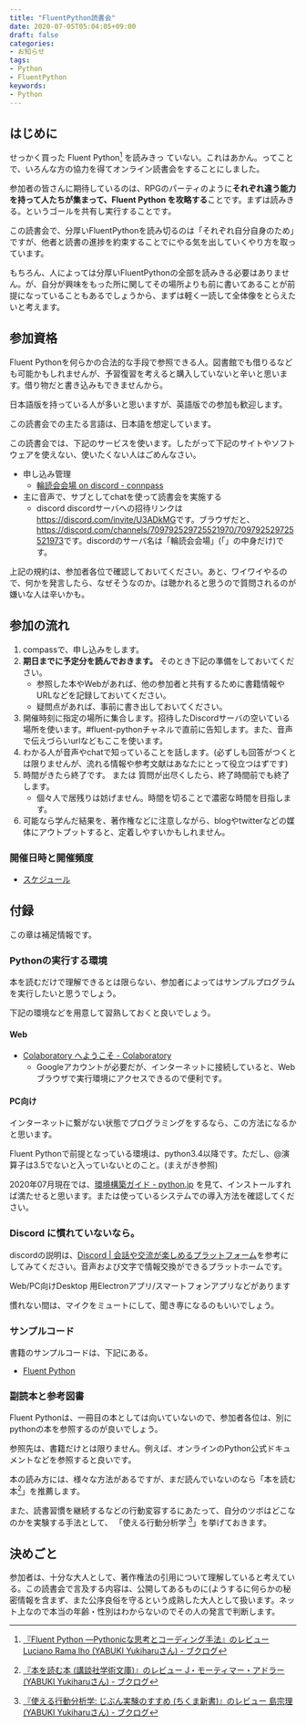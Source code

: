 ```yaml
---
title: "FluentPython読書会"
date: 2020-07-05T05:04:05+09:00
draft: false
categories:
- お知らせ
tags:
- Python
- FluentPython
keywords:
- Python
---
```


## はじめに

せっかく買った Fluent Python[^fluentpython] を読みきっ ていない。これはあかん。ってことで、いろんな方の協力を得てオンライン読書会をすることにしました。

参加者の皆さんに期待しているのは、RPGのパーティのように**それぞれ違う能力を持って人たちが集まって、Fluent Python を攻略する**ことです。まずは読みきる。というゴールを共有し実行することです。

この読書会で、分厚いFluentPythonを読み切るのは「それぞれ自分自身のため」ですが、他者と読書の進捗を約束することでにやる気を出していくやり方を取っています。

もちろん、人によっては分厚いFluentPythonの全部を読みきる必要はありません。が、自分が興味をもった所に関してその場所よりも前に書いてあることが前提になっていることもあるでしょうから、まずは軽く一読して全体像をとらえたいと考えます。

[^fluentpython]: [『Fluent Python ―Pythonicな思考とコーディング手法』のレビュー Luciano Rama lho (YABUKI Yukiharuさん) - ブクログ](https://booklog.jp/users/yyabuki/archives/1/4873118174)

## 参加資格

Fluent Pythonを何らかの合法的な手段で参照できる人。図書館でも借りるなども可能かもしれませんが、予習復習を考えると購入していないと辛いと思います。借り物だと書き込みもできませんから。

日本語版を持っている人が多いと思いますが、英語版での参加も歓迎します。

この読書会での主たる言語は、日本語を想定しています。

この読書会では、下記のサービスを使います。したがって下記のサイトやソフトウェアを使えない、使いたくない人はごめんなさい。

- 申し込み管理
    - [輪読会会場 on discord - connpass](https://book-club.connpass.com/)
- 主に音声で、サブとしてchatを使って読書会を実施する
    - discord discordサーバへの招待リンクは<https://discord.com/invite/U3ADkMG>です。ブラウザだと、<https://discord.com/channels/709792529725521970/709792529725521973>です。discordのサーバ名は「輪読会会場」(「」の中身だけ)です。

上記の規約は、参加者各位で確認しておいてください。あと、ワイワイやるので、何かを発言したら、なぜそうなのか。は聴かれると思うので質問されるのが嫌いな人は辛いかも。

## 参加の流れ

1. compassで、申し込みをします。
1. __期日までに予定分を読んでおきます。__ そのとき下記の準備をしておいてください。
    - 参照した本やWebがあれば、他の参加者と共有するために書籍情報やURLなどを記録しておいてください。
    - 疑問点があれば、事前に書き出しておいてください。
1. 開催時刻に指定の場所に集合します。招待したDiscordサーバの空いている場所を使います。#fluent-pythonチャネルで直前に告知します。また、音声で伝えづらいurlなどもここを使います。
1. わかる人が音声やchatで知っていることを話します。(必ずしも回答がつくとは限りませんが、流れる情報や参考文献はあなたにとって役立つはずです)
1. 時間がきたら終了です。 または 質問が出尽くしたら、終了時間前でも終了します。
    - 個々人で居残りは妨げません。時間を切ることで濃密な時間を目指します。
1. 可能なら学んだ結果を、著作権などに注意しながら、blogやtwitterなどの媒体にアウトプットすると、定着しやすいかもしれません。

### 開催日時と開催頻度

- [スケジュール](/BookClub/fluentpython-schdule/)

## 付録

この章は補足情報です。

### Pythonの実行する環境

本を読むだけで理解できるとは限らない、参加者によってはサンプルプログラムを実行したいと思うでしょう。

下記の環境などを用意して習熟しておくと良いでしょう。

#### Web

- [Colaboratory へようこそ - Colaboratory](https://colab.research.google.com/notebooks/welcome.ipynb?hl=ja)
    - Googleアカウントが必要だが、インターネットに接続していると、Webブラウザで実行環境にアクセスできるので便利です。

#### PC向け

インターネットに繋がない状態でプログラミングをするなら、この方法になるかと思います。

Fluent Pythonで前提となっている環境は、python3.4以降です。ただし、@演算子は3.5でないと入っていないとのこと。(まえがき参照)

2020年07月現在では、[環境構築ガイド - python.jp](https://www.python.jp/install/install.html) を見て、インストールすれば満たせると思います。または使っているシステムでの導入方法を確認してください。

### Discord に慣れていないなら。

discordの説明は、[Discord | 会話や交流が楽しめるプラットフォーム](https://discord.com/new)を参考にしてみてください。音声および文字で情報交換ができるプラットホームです。

Web/PC向けDesktop 用Electronアプリ/スマートフォンアプリなどがあります

慣れない間は、マイクをミュートにして、聞き専になるのもいいでしょう。

### サンプルコード

書籍のサンプルコードは、下記にある。

- [Fluent Python](https://github.com/fluentpython)

### 副読本と参考図書

Fluent Pythonは、一冊目の本としては向いていないので、参加者各位は、別にpythonの本を参照するのが良いでしょう。

参照先は、書籍だけとは限りません。例えば、オンラインのPython公式ドキュメントなどを参照すると良いです。

本の読み方には、様々な方法があるですが、まだ読んでいないのなら「本を読む本[^本を読む本]」を推薦します。

また、読書習慣を継続するなどの行動変容するにあたって、自分のツボはどこなのかを実験する手法として、
「使える行動分析学 [^使える行動分析学]」を挙げておきます。

[^本を読む本]:[『本を読む本 (講談社学術文庫)』のレビュー J・モーティマー・アドラー (YABUKI Yukiharuさん) - ブクログ](https://booklog.jp/users/yyabuki/archives/1/4061592998)

[^使える行動分析学]: [『使える行動分析学: じぶん実験のすすめ (ちくま新書)』のレビュー 島宗理 (YABUKI Yukiharuさん) - ブクログ](https://booklog.jp/users/yyabuki/archives/1/4480067728)

## 決めごと

参加者は、十分な大人として、著作権法の引用について理解していると考えている。この読書会で言及する内容は、公開してあるものに(ようするに何らかの秘密情報を含まず、また公序良俗を守るという成熟した大人として扱います。ネット上なので本当の年齢・性別はわからないのでその人の発言で判断します。
